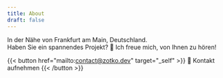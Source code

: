 ```yaml
---
title: About
draft: false
---
```


In der Nähe von Frankfurt am Main, Deutschland.  
Haben Sie ein spannendes Projekt? 🚀 Ich freue mich, von Ihnen zu hören!

{{< button href="mailto:contact@zotko.dev" target="_self" >}}
📧 Kontakt aufnehmen
{{< /button >}}
